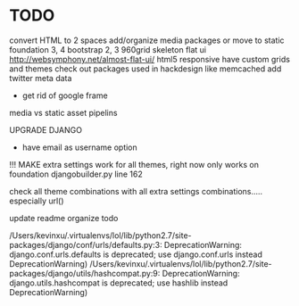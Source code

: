 # TODO
convert HTML to 2 spaces
add/organize media packages or move to static
    foundation 3, 4
    bootstrap 2, 3
    960grid
    skeleton
    flat ui
    http://websymphony.net/almost-flat-ui/
    html5 responsive
have custom grids and themes
check out packages used in hackdesign like memcached
add twitter meta data
- get rid of google frame


media vs static asset pipelins

UPGRADE DJANGO
- have email as username option


!!! MAKE extra settings work for all themes, right now only works on foundation
djangobuilder.py line 162

check all theme combinations with all extra settings combinations..... especially url()


update readme
organize todo


 /Users/kevinxu/.virtualenvs/lol/lib/python2.7/site-packages/django/conf/urls/defaults.py:3: DeprecationWarning: django.conf.urls.defaults is deprecated; use django.conf.urls instead DeprecationWarning)
/Users/kevinxu/.virtualenvs/lol/lib/python2.7/site-packages/django/utils/hashcompat.py:9: DeprecationWarning: django.utils.hashcompat is deprecated; use hashlib instead DeprecationWarning)